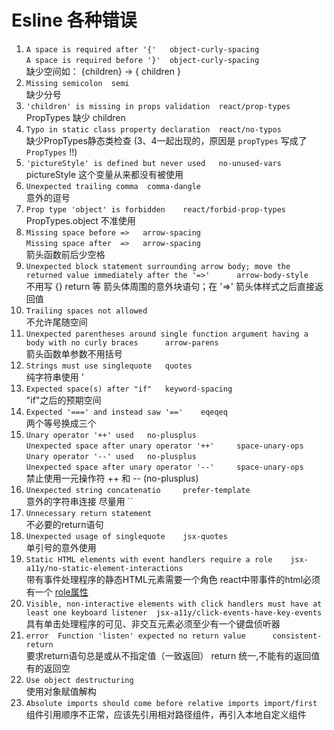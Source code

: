 # Esline 各种错误

1.  `A space is required after '{'   object-curly-spacing` <br>
    `A space is required before '}'  object-curly-spacing` <br>
    缺少空间如： {children} -> { children } <br>
2.  `Missing semicolon  semi` <br>
    缺少分号 <br>
3.  `'children' is missing in props validation  react/prop-types` <br>
    PropTypes 缺少 children <br>
4.  `Typo in static class property declaration  react/no-typos` <br>
    缺少PropTypes静态类检查 (3、4一起出现的，原因是 `propTypes` 写成了 `PropTypes` !!) <br>
5.  `'pictureStyle' is defined but never used   no-unused-vars` <br>
    pictureStyle 这个变量从来都没有被使用 <br>
6.  `Unexpected trailing comma  comma-dangle` <br>
    意外的逗号 <br>
7.  `Prop type 'object' is forbidden    react/forbid-prop-types` <br>
    PropTypes.object  不准使用 <br>
8.  `Missing space before =>   arrow-spacing` <br>
    `Missing space after  =>   arrow-spacing` <br>
    箭头函数前后少空格 <br>
9.  `Unexpected block statement surrounding arrow body; move the returned value immediately after the '=>'      arrow-body-style` <br>
    不用写 {} return 等 箭头体周围的意外块语句；在 '=>' 箭头体样式之后直接返回值 <br>
10. `Trailing spaces not allowed` <br>
    不允许尾随空间 <br>
11. `Unexpected parentheses around single function argument having a body with no curly braces      arrow-parens` <br>
    箭头函数单参数不用括号 <br>
12. `Strings must use singlequote   quotes` <br>
    纯字符串使用 '
13. `Expected space(s) after "if"   keyword-spacing` <br>
    "if"之后的预期空间 <br>
14. `Expected '===' and instead saw '=='    eqeqeq` <br>
    两个等号换成三个 <br>
15. `Unary operator '++' used   no-plusplus` <br>
    `Unexpected space after unary operator '++'     space-unary-ops` <br>
    `Unary operator '--' used   no-plusplus` <br>
    `Unexpected space after unary operator '--'     space-unary-ops` <br>
    禁止使用一元操作符 ++ 和 -- (no-plusplus) <br>
16. `Unexpected string concatenatio     prefer-template` <br>
    意外的字符串连接 尽量用 `` <br>
17. `Unnecessary return statement` <br>
    不必要的return语句
18. `Unexpected usage of singlequote    jsx-quotes` <br>
    单引号的意外使用 <br>
19. `Static HTML elements with event handlers require a role    jsx-a11y/no-static-element-interactions` <br>
    带有事件处理程序的静态HTML元素需要一个角色 react中带事件的html必须有一个 [role属性](https://github.com/evcohen/eslint-plugin-jsx-a11y/blob/master/docs/rules/no-static-element-interactions.md)  <br>
20. `Visible, non-interactive elements with click handlers must have at least one keyboard listener  jsx-a11y/click-events-have-key-events` <br>
    具有单击处理程序的可见、非交互元素必须至少有一个键盘侦听器 <br>
21. `error  Function 'listen' expected no return value      consistent-return` <br>
    要求return语句总是或从不指定值（一致返回）  return 统一,不能有的返回值 有的返回空 <br>
22. `Use object destructuring` <br>
    使用对象赋值解构 <br>
23. `Absolute imports should come before relative imports import/first` <br>
    组件引用顺序不正常，应该先引用相对路径组件，再引入本地自定义组件 <br>